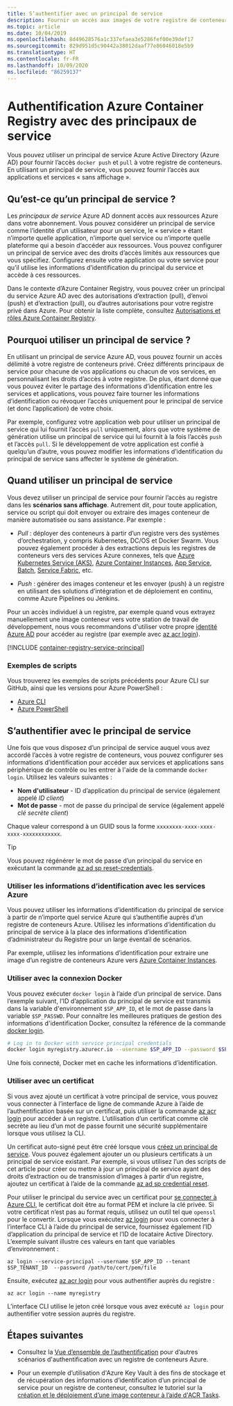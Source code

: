 ```yaml
---
title: S’authentifier avec un principal de service
description: Fournir un accès aux images de votre registre de conteneurs privé à l’aide d’un principal du service Azure Active Directory.
ms.topic: article
ms.date: 10/04/2019
ms.openlocfilehash: 8d49628576a1c337efaea3e5286fef00e39def17
ms.sourcegitcommit: 829d951d5c90442a38012daaf77e86046018e5b9
ms.translationtype: HT
ms.contentlocale: fr-FR
ms.lasthandoff: 10/09/2020
ms.locfileid: "86259137"
---
```

# <a name="azure-container-registry-authentication-with-service-principals"></a>Authentification Azure Container Registry avec des principaux de service

Vous pouvez utiliser un principal de service Azure Active Directory (Azure AD) pour fournir l’accès `docker push` et `pull` à votre registre de conteneurs. En utilisant un principal de service, vous pouvez fournir l’accès aux applications et services « sans affichage ».

## <a name="what-is-a-service-principal"></a>Qu’est-ce qu’un principal de service ?

Les *principaux de service* Azure AD donnent accès aux ressources Azure dans votre abonnement. Vous pouvez considérer un principal de service comme l’identité d’un utilisateur pour un service, le « service » étant n’importe quelle application, n’importe quel service ou n’importe quelle plateforme qui a besoin d’accéder aux ressources. Vous pouvez configurer un principal de service avec des droits d’accès limités aux ressources que vous spécifiez. Configurez ensuite votre application ou votre service pour qu’il utilise les informations d’identification du principal du service et accède à ces ressources.

Dans le contexte d’Azure Container Registry, vous pouvez créer un principal du service Azure AD avec des autorisations d’extraction (pull), d’envoi (push) et d’extraction (pull), ou d’autres autorisations pour votre registre privé dans Azure. Pour obtenir la liste complète, consultez [Autorisations et rôles Azure Container Registry](container-registry-roles.md).

## <a name="why-use-a-service-principal"></a>Pourquoi utiliser un principal de service ?

En utilisant un principal de service Azure AD, vous pouvez fournir un accès délimité à votre registre de conteneurs privé. Créez différents principaux de service pour chacune de vos applications ou chacun de vos services, en personnalisant les droits d’accès à votre registre. De plus, étant donné que vous pouvez éviter le partage des informations d’identification entre les services et applications, vous pouvez faire tourner les informations d’identification ou révoquer l’accès uniquement pour le principal de service (et donc l’application) de votre choix.

Par exemple, configurez votre application web pour utiliser un principal de service qui lui fournit l’accès `pull` uniquement, alors que votre système de génération utilise un principal de service qui lui fournit à la fois l’accès `push` et l’accès `pull`. Si le développement de votre application est confié à quelqu’un d’autre, vous pouvez modifier les informations d’identification du principal de service sans affecter le système de génération.

## <a name="when-to-use-a-service-principal"></a>Quand utiliser un principal de service

Vous devez utiliser un principal de service pour fournir l’accès au registre dans les **scénarios sans affichage**. Autrement dit, pour toute application, service ou script qui doit envoyer ou extraire des images conteneur de manière automatisée ou sans assistance. Par exemple :

  * *Pull* : déployer des conteneurs à partir d’un registre vers des systèmes d’orchestration, y compris Kubernetes, DC/OS et Docker Swarm. Vous pouvez également procéder à des extractions depuis les registres de conteneurs vers des services Azure connexes, tels que [Azure Kubernetes Service (AKS)](../aks/cluster-container-registry-integration.md), [Azure Container Instances](container-registry-auth-aci.md), [App Service](../app-service/index.yml), [Batch](../batch/index.yml), [Service Fabric](../service-fabric/index.yml), etc.

  * *Push* : générer des images conteneur et les envoyer (push) à un registre en utilisant des solutions d’intégration et de déploiement en continu, comme Azure Pipelines ou Jenkins.

Pour un accès individuel à un registre, par exemple quand vous extrayez manuellement une image conteneur vers votre station de travail de développement, nous vous recommandons d'utiliser votre propre [identité Azure AD](container-registry-authentication.md#individual-login-with-azure-ad) pour accéder au registre (par exemple avec [az acr login][az-acr-login]).

[!INCLUDE [container-registry-service-principal](../../includes/container-registry-service-principal.md)]

### <a name="sample-scripts"></a>Exemples de scripts

Vous trouverez les exemples de scripts précédents pour Azure CLI sur GitHub, ainsi que les versions pour Azure PowerShell :

* [Azure CLI][acr-scripts-cli]
* [Azure PowerShell][acr-scripts-psh]

## <a name="authenticate-with-the-service-principal"></a>S’authentifier avec le principal de service

Une fois que vous disposez d’un principal de service auquel vous avez accordé l’accès à votre registre de conteneurs, vous pouvez configurer ses informations d’identification pour accéder aux services et applications sans périphérique de contrôle ou les entrer à l'aide de la commande `docker login`. Utilisez les valeurs suivantes :

* **Nom d'utilisateur** - ID d’application du principal de service (également appelé *ID client*)
* **Mot de passe** - mot de passe du principal de service (également appelé *clé secrète client*)

Chaque valeur correspond à un GUID sous la forme `xxxxxxxx-xxxx-xxxx-xxxx-xxxxxxxxxxxx`. 

> [!TIP]
> Vous pouvez régénérer le mot de passe d’un principal du service en exécutant la commande [az ad sp reset-credentials](/cli/azure/ad/sp/credential#az-ad-sp-credential-reset).
>

### <a name="use-credentials-with-azure-services"></a>Utiliser les informations d’identification avec les services Azure

Vous pouvez utiliser les informations d’identification du principal de service à partir de n’importe quel service Azure qui s’authentifie auprès d’un registre de conteneurs Azure.  Utilisez les informations d’identification du principal de service à la place des informations d’identification d’administrateur du Registre pour un large éventail de scénarios.

Par exemple, utilisez les informations d’identification pour extraire une image d’un registre de conteneurs Azure vers [Azure Container Instances](container-registry-auth-aci.md).

### <a name="use-with-docker-login"></a>Utiliser avec la connexion Docker

Vous pouvez exécuter `docker login` à l’aide d’un principal de service. Dans l’exemple suivant, l’ID d’application du principal de service est transmis dans la variable d'environnement `$SP_APP_ID`, et le mot de passe dans la variable `$SP_PASSWD`. Pour connaître les meilleures pratiques de gestion des informations d'identification Docker, consultez la référence de la commande [docker login](https://docs.docker.com/engine/reference/commandline/login/).

```bash
# Log in to Docker with service principal credentials
docker login myregistry.azurecr.io --username $SP_APP_ID --password $SP_PASSWD
```

Une fois connecté, Docker met en cache les informations d’identification.

### <a name="use-with-certificate"></a>Utiliser avec un certificat

Si vous avez ajouté un certificat à votre principal de service, vous pouvez vous connecter à l’interface de ligne de commande Azure à l’aide de l’authentification basée sur un certificat, puis utiliser la commande [az acr login][az-acr-login] pour accéder à un registre. L’utilisation d’un certificat comme clé secrète au lieu d’un mot de passe fournit une sécurité supplémentaire lorsque vous utilisez la CLI. 

Un certificat auto-signé peut être créé lorsque vous [créez un principal de service](/cli/azure/create-an-azure-service-principal-azure-cli). Vous pouvez également ajouter un ou plusieurs certificats à un principal de service existant. Par exemple, si vous utilisez l’un des scripts de cet article pour créer ou mettre à jour un principal de service ayant des droits d’extraction ou de transmission d’images à partir d’un registre, ajoutez un certificat à l’aide de la commande [az ad sp credential reset][az-ad-sp-credential-reset].

Pour utiliser le principal du service avec un certificat pour [se connecter à Azure CLI](/cli/azure/authenticate-azure-cli#sign-in-with-a-service-principal), le certificat doit être au format PEM et inclure la clé privée. Si votre certificat n’est pas au format requis, utilisez un outil tel que `openssl` pour le convertir. Lorsque vous exécutez [az login][az-login] pour vous connecter à l’interface CLI à l’aide du principal de service, fournissez également l’ID d’application du principal de service et l’ID de locataire Active Directory. L’exemple suivant illustre ces valeurs en tant que variables d’environnement :

```azurecli
az login --service-principal --username $SP_APP_ID --tenant $SP_TENANT_ID  --password /path/to/cert/pem/file
```

Ensuite, exécutez [az acr login][az-acr-login] pour vous authentifier auprès du registre :

```azurecli
az acr login --name myregistry
```

L’interface CLI utilise le jeton créé lorsque vous avez exécuté `az login` pour authentifier votre session auprès du registre.

## <a name="next-steps"></a>Étapes suivantes

* Consultez la [Vue d’ensemble de l’authentification](container-registry-authentication.md) pour d’autres scénarios d'authentification avec un registre de conteneurs Azure.

* Pour un exemple d’utilisation d'Azure Key Vault à des fins de stockage et de récupération des informations d’identification d’un principal de service pour un registre de conteneur, consultez le tutoriel sur la [création et le déploiement d’une image conteneur à l’aide d'ACR Tasks](container-registry-tutorial-quick-task.md).

<!-- LINKS - External -->
[acr-scripts-cli]: https://github.com/Azure/azure-docs-cli-python-samples/tree/master/container-registry
[acr-scripts-psh]: https://github.com/Azure/azure-docs-powershell-samples/tree/master/container-registry

<!-- LINKS - Internal -->
[az-acr-login]: /cli/azure/acr#az-acr-login
[az-login]: /cli/azure/reference-index#az-login
[az-ad-sp-credential-reset]: /cli/azure/ad/sp/credential#az-ad-sp-credential-reset
